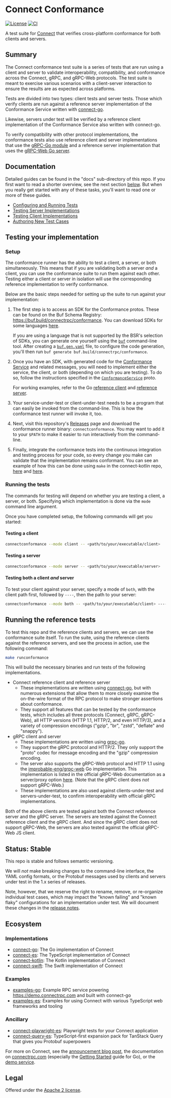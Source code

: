 # Connect Conformance

[![License](https://img.shields.io/github/license/connectrpc/conformance?color=blue)][license]
[![CI](https://github.com/connectrpc/conformance/actions/workflows/ci.yaml/badge.svg?branch=main)][ci]

A test suite for [Connect](https://connectrpc.com) that verifies cross-platform conformance for
both clients and servers.

## Summary

The Connect conformance test suite is a series of tests that are run using a client and server to validate interoperability,
compatibility, and conformance across the Connect, gRPC, and gRPC-Web protocols. The test suite is meant to exercise
various scenarios with a client-server interaction to ensure the results are as expected across platforms.

Tests are divided into two types: client tests and server tests. Those which verify clients are run against a
reference server implementation of the Conformance Service written with [connect-go].

Likewise, servers under test will be verified by a reference client implementation of the Conformance
Service also written with connect-go.

To verify compatibility with other protocol implementations, the conformance tests also use reference client
and server implementations that use the [gRPC-Go module](https://github.com/grpc/grpc-go) and a reference
server implementation that uses the [gRPC-Web Go server](https://github.com/improbable-eng/grpc-web).

## Documentation

Detailed guides can be found in the "docs" sub-directory of this repo. If you first want to read a
shorter overview, see the next section [below](#testing-your-implementation). But when you really get
started with any of these tasks, you'll want to read one or more of these guides.

* [Configuring and Running Tests](./docs/configuring_and_running_tests.md)
* [Testing Server Implementations](./docs/testing_servers.md)
* [Testing Client Implementations](./docs/testing_clients.md)
* [Authoring New Test Cases](./docs/authoring_test_cases.md)

## Testing your implementation

### Setup

The conformance runner has the ability to test a client, a server, or both simultaneously. This means that if you are
validating both a server _and_ a client, you can use the conformance suite to run them against each other. Testing either a client
or server in isolation will use the corresponding reference implementation to verify conformance.

Below are the basic steps needed for setting up the suite to run against your implementation:

1. The first step is to access an SDK for the Conformance protos. These can be found on the Buf Schema Registry:
   https://buf.build/connectrpc/conformance. You can download SDKs for some languages
   [here](https://buf.build/connectrpc/conformance/sdks/main).

   If you are using a language that is not supported by the BSR's selection of SDKs, you can generate one yourself
   using the [`buf`](https://buf.build/docs/generate/tutorial) command-line tool.
   After creating a [`buf.gen.yaml`](https://buf.build/docs/configuration/v1/buf-gen-yaml) file, to configure the
   code generation, you'll then run `buf generate buf.build/connectrpc/conformance`.

2. Once you have an SDK, with generated code for the
   [Conformance Service](https://buf.build/connectrpc/conformance/docs/main:connectrpc.conformance.v1#connectrpc.conformance.v1.ConformanceService)
   and related messages, you will need to implement either the service, the client, or both (depending on which you are testing).
   To do so, follow the instructions specified in the
   [`ConformanceService`](https://buf.build/connectrpc/conformance/file/main:connectrpc/conformance/v1/service.proto) proto.

   For working examples, refer to the Go [reference client](./internal/app/referenceclient)
   and [reference server](./internal/app/referenceserver).

3. Your service-under-test or client-under-test needs to be a program that can easily be invoked from the command-line. This
   is how the conformance test runner will invoke it, too.

4. Next, visit this repository's [Releases](https://github.com/connectrpc/conformance/releases) page and download
   the conformance runner binary: `connectconformance`. You may want to add it to your `$PATH` to make it easier
   to run interactively from the command-line.

5. Finally, integrate the conformance tests into the continuous integration and testing process for your code,
   so every change you make can validate that the implementation remains conformant. You can see an example of
   how this can be done using `make` in the connect-kotlin repo,
   [here](https://github.com/connectrpc/connect-kotlin/blob/328110c00f791d06798aaa67f142d542bfcf1f27/Makefile#L46) and
   [here](https://github.com/connectrpc/connect-kotlin/blob/328110c00f791d06798aaa67f142d542bfcf1f27/Makefile#L111-L124).


### Running the tests

The commands for testing will depend on whether you are testing a client, a server, or both.
Specifying which implementation is done via the `mode` command line argument.

Once you have completed setup, the following commands will get you started:

#### Testing a client

```bash
connectconformance --mode client -- <path/to/your/executable/client>
```

#### Testing a server

```bash
connectconformance --mode server -- <path/to/your/executable/server>
```

#### Testing both a client _and_ server

To test your client against your server, specify a mode of `both`, with the client
path first, followed by `----`, then the path to your server:

```bash
connectconformance --mode both -- <path/to/your/executable/client> ---- <path/to/your/executable/server>
```

## Running the reference tests

To test this repo and the reference clients and servers, we can use the conformance suite itself.
To run the suite, using the reference clients against the reference servers, and see the process in
action, use the following command:

```bash
make runconformance
```

This will build the necessary binaries and run tests of the following implementations.

* Connect reference client and reference server
  * These implementations are written using [connect-go], but with numerous extensions that allow
    them to more closely examine the on-the-wire format of the RPC protocol to make stronger
    assertions about conformance.
  * They support all features that can be tested by the conformance tests, which includes all three
    protocols (Connect, gRPC, gRPC-Web), all HTTP versions (HTTP 1.1, HTTP/2, and even HTTP/3), and
    a variety of compression encodings ("gzip", "br", "zstd", "deflate" and "snappy").
* gRPC client and server
  * These implementations are written using [grpc-go](https://github.com/grpc/grpc-go).
  * They support the gRPC protocol and HTTP/2. They only support the "proto" codec for message
    encoding and the "gzip" compression encoding.
  * The server also supports the gRPC-Web protocol and HTTP 1.1 using the
    [improbable-eng/grpc-web](https://github.com/improbable-eng/grpc-web) Go implementation. This
    implementation is listed in the official gRPC-Web documentation as a server/proxy option
    [here](https://github.com/grpc/grpc-web#proxy-interoperability). (Note that the gRPC client
    does _not_ support gRPC-Web.)
  * These implementations are also used against clients-under-test and servers-under-test, to
    confirm interoperability with official gRPC implementations.

Both of the above clients are tested against both the Connect reference server and the gRPC server.
The servers are tested against the Connect reference client and the gRPC client. And since the gRPC
client does not support gRPC-Web, the servers are also tested against the official gRPC-Web JS client.

## Status: Stable

This repo is stable and follows semantic versioning.

We will _not_ make breaking changes to the command-line interface, the YAML config
formats, or the Protobuf messages used by clients and servers under test in the
1.x series of releases.

Note, however, that we reserve the right to rename, remove, or re-organize
individual test cases, which may impact the "known failing" and "known flaky"
configurations for an implementation under test. We will document these changes
in the [release notes](https://github.com/connectrpc/conformance/releases).

## Ecosystem

### Implementations

* [connect-go](https://github.com/connectrpc/connect-go):
  The Go implementation of Connect
* [connect-es](https://github.com/connectrpc/connect-es):
  The TypeScript implementation of Connect
* [connect-kotlin](https://github.com/connectrpc/connect-kotlin):
  The Kotlin implementation of Connect
* [connect-swift](https://github.com/connectrpc/connect-swift):
  The Swift implementation of Connect

### Examples

* [examples-go](https://github.com/connectrpc/examples-go):
  Example RPC service powering https://demo.connectrpc.com and built with connect-go
* [examples-es](https://github.com/connectrpc/examples-es):
  Examples for using Connect with various TypeScript web frameworks and tooling

### Ancillary

* [connect-playwright-es](https://github.com/connectrpc/connect-playwright-es):
  Playwright tests for your Connect application
* [connect-query-es](https://github.com/connectrpc/connect-query-es):
  TypeScript-first expansion pack for TanStack Query that gives you Protobuf superpowers


For more on Connect, see the [announcement blog post][blog], the documentation
on [connectrpc.com][docs] (especially the [Getting Started] guide for Go), or
the [demo service][demo].

## Legal

Offered under the [Apache 2 license][license].

[license]: https://github.com/connectrpc/conformance/blob/main/LICENSE
[Getting Started]: https://connectrpc.com/docs/go/getting-started
[blog]: https://buf.build/blog/connect-a-better-grpc
[ci]: https://github.com/connectrpc/conformance/actions/workflows/ci.yaml
[connect-go]: https://github.com/connectrpc/connect-go
[connect-es]: https://github.com/connectrpc/connect-es
[demo]: https://github.com/connectrpc/examples-go
[docs]: https://connectrpc.com
[license]: https://github.com/connectrpc/conformance/blob/main/LICENSE
[protobuf-es]: https://github.com/bufbuild/protobuf-es
